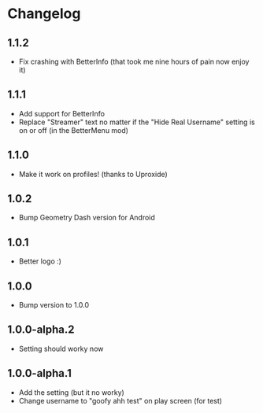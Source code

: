# Changelog
## 1.1.2
- Fix crashing with BetterInfo (that took me nine hours of pain now enjoy it)
## 1.1.1
- Add support for BetterInfo
- Replace "Streamer" text no matter if the "Hide Real Username" setting is on or off (in the BetterMenu mod)
## 1.1.0
- Make it work on profiles! (thanks to Uproxide)
## 1.0.2
- Bump Geometry Dash version for Android
## 1.0.1
- Better logo :)
## 1.0.0
- Bump version to 1.0.0
## 1.0.0-alpha.2
- Setting should worky now
## 1.0.0-alpha.1
- Add the setting (but it no worky)
- Change username to "goofy ahh test" on play screen (for test)
